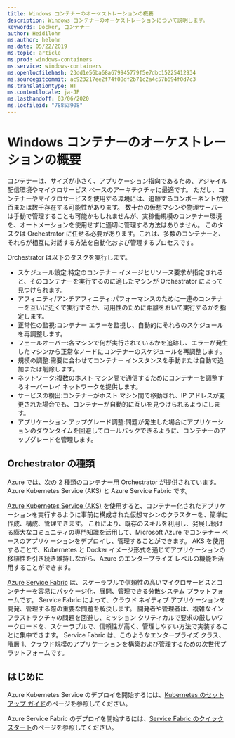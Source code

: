 ```yaml
---
title: Windows コンテナーのオーケストレーションの概要
description: Windows コンテナーのオーケストレーションについて説明します。
keywords: Docker, コンテナー
author: Heidilohr
ms.author: helohr
ms.date: 05/22/2019
ms.topic: article
ms.prod: windows-containers
ms.service: windows-containers
ms.openlocfilehash: 23dd1e56ba68a679945779f5e7dbc15225412934
ms.sourcegitcommit: ac923217ee2f74f08df2b71c2a4c57b694f0d7c3
ms.translationtype: HT
ms.contentlocale: ja-JP
ms.lasthandoff: 03/06/2020
ms.locfileid: "78853908"
---
```

# <a name="windows-container-orchestration-overview"></a>Windows コンテナーのオーケストレーションの概要

コンテナーは、サイズが小さく、アプリケーション指向であるため、アジャイル配信環境やマイクロサービス ベースのアーキテクチャに最適です。 ただし、コンテナーやマイクロサービスを使用する環境には、追跡するコンポーネントが数百または数千存在する可能性があります。 数十台の仮想マシンや物理サーバーは手動で管理することも可能かもしれませんが、実稼働規模のコンテナー環境を、オートメーションを使用せずに適切に管理する方法はありません。 このタスクは Orchestrator に任せる必要があります。これは、多数のコンテナーと、それらが相互に対話する方法を自動化および管理するプロセスです。

Orchestrator は以下のタスクを実行します。

- スケジュール設定:特定のコンテナー イメージとリソース要求が指定されると、そのコンテナーを実行するのに適したマシンが Orchestrator によって見つけられます。
- アフィニティ/アンチアフィニティ:パフォーマンスのために一連のコンテナーを互いに近くで実行するか、可用性のために距離をおいて実行するかを指定します。
- 正常性の監視:コンテナー エラーを監視し、自動的にそれらのスケジュールを再調整します。
- フェールオーバー:各マシンで何が実行されているかを追跡し、エラーが発生したマシンから正常なノードにコンテナーのスケジュールを再調整します。
- 規模の調整:需要に合わせてコンテナー インスタンスを手動または自動で追加または削除します。
- ネットワーク:複数のホスト マシン間で通信するためにコンテナーを調整するオーバーレイ ネットワークを提供します。
- サービスの検出:コンテナーがホスト マシン間で移動され、IP アドレスが変更された場合でも、コンテナーが自動的に互いを見つけられるようにします。
- アプリケーション アップグレード調整:問題が発生した場合にアプリケーションのダウンタイムを回避してロールバックできるように、コンテナーのアップグレードを管理します。

## <a name="orchestrator-types"></a>Orchestrator の種類

Azure では、次の 2 種類のコンテナー用 Orchestrator が提供されています。Azure Kubernetes Service (AKS) と Azure Service Fabric です。

[Azure Kubernetes Service (AKS)](/azure/aks/) を使用すると、コンテナー化されたアプリケーションを実行するように事前に構成された仮想マシンのクラスターを、簡単に作成、構成、管理できます。 これにより、既存のスキルを利用し、発展し続ける膨大なコミュニティの専門知識を活用して、Microsoft Azure でコンテナー ベースのアプリケーションをデプロイし、管理することができます。 AKS を使用することで、Kubernetes と Docker イメージ形式を通じてアプリケーションの移植性を引き続き維持しながら、Azure のエンタープライズ レベルの機能を活用することができます。

[Azure Service Fabric](/azure/service-fabric/) は、スケーラブルで信頼性の高いマイクロサービスとコンテナーを容易にパッケージ化、展開、管理できる分散システム プラットフォームです。 Service Fabric によって、クラウド ネイティブ アプリケーションを開発、管理する際の重要な問題を解決します。 開発者や管理者は、複雑なインフラストラクチャの問題を回避し、ミッション クリティカルで要求の厳しいワークロードを、スケーラブルで、信頼性が高く、管理しやすい方法で実装することに集中できます。 Service Fabric は、このようなエンタープライズ クラス、階層 1、クラウド規模のアプリケーションを構築および管理するための次世代プラットフォームです。

## <a name="getting-started"></a>はじめに

Azure Kubernetes Service のデプロイを開始するには、[Kubernetes のセットアップ ガイド](../kubernetes/getting-started-kubernetes-windows.md)のページを参照してください。

Azure Service Fabric のデプロイを開始するには、[Service Fabric のクイックスタート](/azure/service-fabric/service-fabric-quickstart-containers.md)のページを参照してください。
